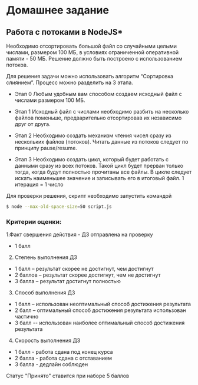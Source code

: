 # Домашнее задание
## Работа с потоками в NodeJS*

Необходимо отсортировать большой файл со случайными целыми числами, размером 100 МБ, в условиях ограниченной оперативной памяти - 50 МБ. Решение должно быть построено с использованием потоков.

Для решения задачи можно использовать алгоритм “Сортировка слиянием”.
Процесс можно разделить на 3 этапа.

- Этап 0
Любым удобным вам способом создаем исходный файл с числами размером 100 МБ.

- Этап 1
Исходный файл с числами необходимо разбить на несколько файлов поменьше, предварительно отсортировав их независимо друг от друга.

- Этап 2
Необходимо создать механизм чтения чисел сразу из нескольких файлов (потоков).
Читать данные из потоков следует по принципу pause/resume.

- Этап 3
Необходимо создать цикл, который будет работать с данными сразу из всех потоков.
Такой цикл будет прерван только тогда, когда будут полностью прочитаны все файлы.
В цикле следует искать наименьшее значение и записывать его в итоговый файл. 
1 итерация = 1 число

Для проверки решения, скрипт необходимо запустить командой
```bash
$ node --max-old-space-size=50 script.js

```

### Критерии оценки:
1.Факт свершения действия - ДЗ отправлена на проверку
+ 1 балл

2. Степень выполнения ДЗ
+ 1 балл  – результат скорее не достигнут, чем достигнут
+ 2 баллов – результат скорее достигнут, чем не достигнут
+ 3 балла – результат достигнут полностью

3. Способ выполнения ДЗ
+ 1 балл – использован неоптимальный способ достижения результата
+ 2 балл – оптимальный способ достижения результата использован  частично
+ 3 балл -- использован наиболее оптимальный способ достижения результата

4. Скорость выполнения ДЗ
+ 1 балл - работа сдана под конец курса
+ 2 балла - работа сдана с отставанием
+ 3 балла - дедлайн соблюден

Статус "Принято" ставится при наборе 5 баллов
